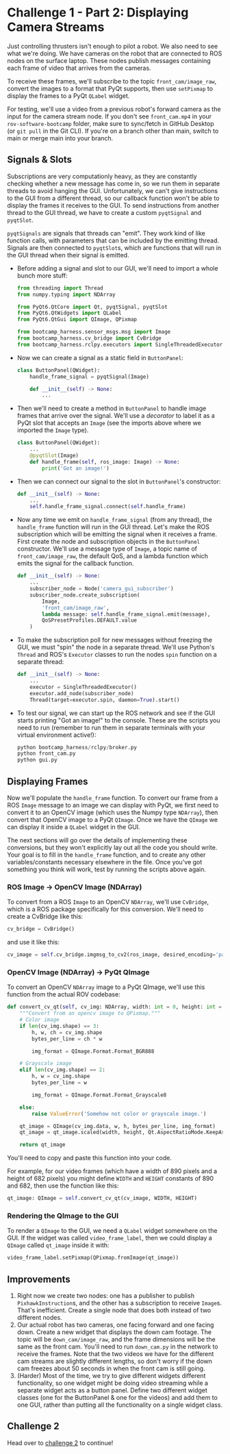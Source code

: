 # Challenge 1 - Part 2: Displaying Camera Streams

Just controlling thrusters isn't enough to pilot a robot. We also need to see what we're doing. We have cameras on the robot that are connected to ROS nodes on the surface laptop. These nodes publish messages containing each frame of video that arrives from the cameras.

To receive these frames, we'll subscribe to the topic `front_cam/image_raw`, convert the images to a format that PyQt supports, then use `setPixmap` to display the frames to a PyQt `QLabel` widget.

For testing, we'll use a video from a previous robot's forward camera as the input for the camera stream node. If you don't see `front_cam.mp4` in your `rov-software-bootcamp` folder, make sure to sync/fetch in GitHub Desktop (or `git pull` in the Git CLI). If you're on a branch other than main, switch to main or merge main into your branch.

## Signals & Slots

Subscriptions are very computationly heavy, as they are constantly checking whether a new message has come in, so we run them in separate threads to avoid hanging the GUI. Unfortunately, we can't give instructions to the GUI from a different thread, so our callback function won't be able to display the frames it receives to the GUI. To send instructions from another thread to the GUI thread, we have to create a custom `pyqtSignal` and `pyqtSlot`.

`pyqtSignals` are signals that threads can "emit". They work kind of like function calls, with parameters that can be included by the emitting thread. Signals are then connected to `pyqtSlot`s, which are functions that will run in the GUI thread when their signal is emitted.

 - Before adding a signal and slot to our GUI, we'll need to import a whole bunch more stuff:
    ```python
    from threading import Thread
    from numpy.typing import NDArray

    from PyQt6.QtCore import Qt, pyqtSignal, pyqtSlot
    from PyQt6.QtWidgets import QLabel
    from PyQt6.QtGui import QImage, QPixmap

    from bootcamp_harness.sensor_msgs.msg import Image
    from bootcamp_harness.cv_bridge import CvBridge
    from bootcamp_harness.rclpy.executors import SingleThreadedExecutor
    ```
 - Now we can create a signal as a static field in `ButtonPanel`:
    ```python
    class ButtonPanel(QWidget):
        handle_frame_signal = pyqtSignal(Image)

        def __init__(self) -> None:
            ...
    ```
 - Then we'll need to create a method in `ButtonPanel` to handle image frames that arrive over the signal. We'll use a *decorator* to label it as a PyQt slot that accepts an `Image` (see the imports above where we imported the `Image` type).
    ```python
    class ButtonPanel(QWidget):
        ...
        @pyqtSlot(Image)
        def handle_frame(self, ros_image: Image) -> None:
            print('Got an image!')
    ```
 - Then we can connect our signal to the slot in `ButtonPanel`'s constructor:
    ```python
    def __init__(self) -> None:
        ...
        self.handle_frame_signal.connect(self.handle_frame)
    ```
 - Now any time we emit on `handle_frame_signal` (from any thread), the `handle_frame` function will run in the GUI thread. Let's make the ROS subscription which will be emitting the signal when it receives a frame. First create the node and subscription objects in the `ButtonPanel` constructor. We'll use a message type of `Image`, a topic name of `front_cam/image_raw`, the default QoS, and a lambda function which emits the signal for the callback function.
    ```python
    def __init__(self) -> None:
        ...
        subscriber_node = Node('camera_gui_subscriber')
        subscriber_node.create_subscription(
            Image,
            'front_cam/image_raw',
            lambda message: self.handle_frame_signal.emit(message),
            QoSPresetProfiles.DEFAULT.value
        )
    ```
 - To make the subscription poll for new messages without freezing the GUI, we must "spin" the node in a separate thread. We'll use Python's `Thread` and ROS's `Executor` classes to run the nodes `spin` function on a separate thread:
    ```python
    def __init__(self) -> None:
        ...
        executor = SingleThreadedExecutor()
        executor.add_node(subscriber_node)
        Thread(target=executor.spin, daemon=True).start()
    ```

 - To test our signal, we can start up the ROS network and see if the GUI starts printing "Got an image!" to the console. These are the scripts you need to run (remember to run them in separate terminals with your virtual environment active!):
    ```python
    python bootcamp_harness/rclpy/broker.py
    python front_cam.py
    python gui.py
    ```

## Displaying Frames

Now we'll populate the `handle_frame` function. To convert our frame from a ROS `Image` message to an image we can display with PyQt, we first need to convert it to an OpenCV image (which uses the Numpy type `NDArray`), then convert that OpenCV image to a PyQt `QImage`. Once we have the `QImage` we can display it inside a `QLabel` widget in the GUI.

The next sections will go over the details of implementing these conversions, but they won't explicitly lay out all the code you should write. Your goal is to fill in the `handle_frame` function, and to create any other variables/constants necessary elsewhere in the file. Once you've got something you think will work, test by running the scripts above again.

### ROS Image -> OpenCV Image (NDArray)

To convert from a ROS `Image` to an OpenCV `NDArray`, we'll use `CvBridge`, which is a ROS package specifically for this conversion. We'll need to create a CvBridge like this:
```python
cv_bridge = CvBridge()
```
and use it like this:
```python
cv_image = self.cv_bridge.imgmsg_to_cv2(ros_image, desired_encoding='passthrough')
```

### OpenCV Image (NDArray) -> PyQt QImage

To convert an OpenCV `NDArray` image to a PyQt QImage, we'll use this function from the actual ROV codebase:
```python
def convert_cv_qt(self, cv_img: NDArray, width: int = 0, height: int = 0) -> QImage:
    """Convert from an opencv image to QPixmap."""
    # Color image
    if len(cv_img.shape) == 3:
        h, w, ch = cv_img.shape
        bytes_per_line = ch * w

        img_format = QImage.Format.Format_BGR888

    # Grayscale image
    elif len(cv_img.shape) == 2:
        h, w = cv_img.shape
        bytes_per_line = w

        img_format = QImage.Format.Format_Grayscale8

    else:
        raise ValueError('Somehow not color or grayscale image.')

    qt_image = QImage(cv_img.data, w, h, bytes_per_line, img_format)
    qt_image = qt_image.scaled(width, height, Qt.AspectRatioMode.KeepAspectRatio)

    return qt_image
```

You'll need to copy and paste this function into your code.

For example, for our video frames (which have a width of 890 pixels and a height of 682 pixels) you might define `WIDTH` and `HEIGHT` constants of 890 and 682, then use the function like this:

```python
qt_image: QImage = self.convert_cv_qt(cv_image, WIDTH, HEIGHT)
```

### Rendering the QImage to the GUI
To render a `QImage` to the GUI, we need a `QLabel` widget somewhere on the GUI. If the widget was called `video_frame_label`, then we could display a `QImage` called `qt_image` inside it with:

```python
video_frame_label.setPixmap(QPixmap.fromImage(qt_image))
```

## Improvements
 1. Right now we create two nodes: one has a publisher to publish `PixhawkInstruction`s, and the other has a subscription to receive `Image`s. That's inefficient. Create a single node that does both instead of two different nodes.
 2. Our actual robot has two cameras, one facing forward and one facing down. Create a new widget that displays the down cam footage. The topic will be `down_cam/image_raw`, and the frame dimensions will be the same as the front cam. You'll need to run `down_cam.py` in the network to receive the frames. Note that the two videos we have for the different cam streams are slightly different lengths, so don't worry if the down cam freezes about 50 seconds in when the front cam is still going.
 3. (Harder) Most of the time, we try to give different widgets different functionality, so one widget might be doing video streaming while a separate widget acts as a button panel. Define two different widget classes (one for the ButtonPanel & one for the videos) and add them to one GUI, rather than putting all the functionality on a single widget class.

## Challenge 2
Head over to [challenge 2](challenge_2.md) to continue!